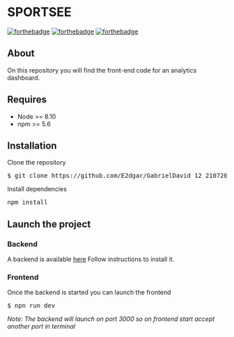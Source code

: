 # SPORTSEE

[![forthebadge](https://forthebadge.com/images/badges/cc-0.svg)](https://forthebadge.com) [![forthebadge](https://forthebadge.com/images/badges/made-with-javascript.svg)](https://forthebadge.com) [![forthebadge](https://forthebadge.com/images/badges/uses-css.svg)](https://forthebadge.com)

## About

On this repository you will find the front-end code for an analytics dashboard.

## Requires

-   Node >= 8.10
-   npm >= 5.6

## Installation

Clone the repository

<pre>$ git clone https://github.com/E2dgar/GabrielDavid_12_21072022.git</pre>

Install dependencies

<pre>npm install</pre>

## Launch the project

### Backend

A backend is available <a href="https://github.com/OpenClassrooms-Student-Center/P9-front-end-dashboard">here</a>
Follow instructions to install it.

### Frontend

Once the backend is started you can launch the frontend

<pre>$ npn run dev</pre>

<i>Note: The backend will launch on port 3000 so on frontend start accept another port in terminal</i>
